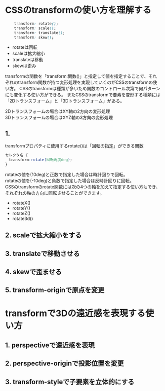 # CSSのtransformの使い方を理解する
```css
    transform: rotate();
    transform: scale();
    transform: translate();
    transform: skew();
```
- rotateは回転
- scaleは拡大縮小
- translateは移動
- skewは歪み

transformの関数を「transform:関数()」と指定して値を指定することで、それぞれのtransform関数が持つ変形処理を実現していくのがCSSのtransformの使い方。
CSSのtransformは種類が多いため関数のコントロール次第で何パターンにも変化する使い方ができる。
またCSSのtransformで要素を変形する種類には「2Dトランスフォーム」と「3Dトランスフォーム」がある。

2Dトランスフォームの場合はXY軸の2方向の変形処理<br>
3Dトランスフォームの場合はXYZ軸の3方向の変形処理<br>
 
## 1. 
transformプロパティに使用するrotate()は「回転の指定」ができる関数<br>
```css
セレクタ名 {
　transform:rotate(回転角度deg);
}
```
rotateの値を(10deg)と正数で指定した場合は時計回りで回転。<br>
rotateの値を(-10deg)と負数で指定した場合は反時計回りに回転。<br>
CSSのtransformのrotate関数には次の4つの軸を加えて指定する使い方もでき、それぞれの軸の方向に回転させることができます。
- rotateX()
- rotateY()
- rotateZ()
- rotate3d()

## 2. scaleで拡大縮小をする
## 3. translateで移動させる
## 4. skewで歪ませる
## 5. transform-originで原点を変更

# transformで3Dの遠近感を表現する使い方
## 1. perspectiveで遠近感を表現
## 2. perspective-originで投影位置を変更
## 3. transform-styleで子要素を立体的にする
